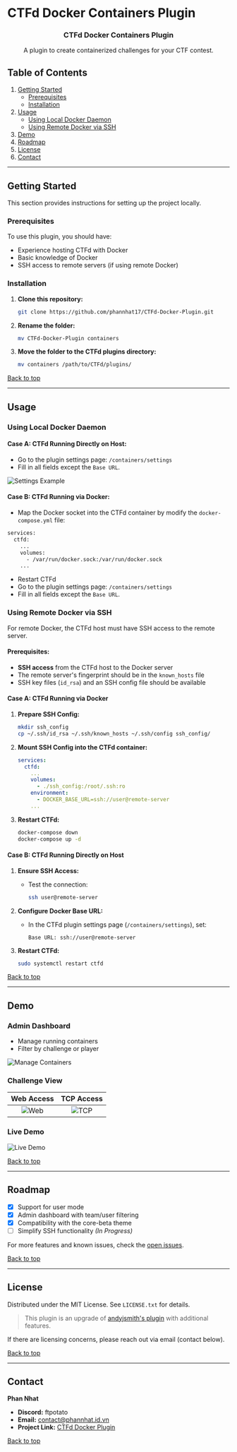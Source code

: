 # CTFd Docker Containers Plugin

<div align="center">
  <h3 align="center">CTFd Docker Containers Plugin</h3>
  <p align="center">
    A plugin to create containerized challenges for your CTF contest.
  </p>
</div>

## Table of Contents
1. [Getting Started](#getting-started)
   - [Prerequisites](#prerequisites)
   - [Installation](#installation)
2. [Usage](#usage)
   - [Using Local Docker Daemon](#using-local-docker-daemon)
   - [Using Remote Docker via SSH](#using-remote-docker-via-ssh)
3. [Demo](#demo)
4. [Roadmap](#roadmap)
5. [License](#license)
6. [Contact](#contact)

---

## Getting Started

This section provides instructions for setting up the project locally.

### Prerequisites

To use this plugin, you should have:
- Experience hosting CTFd with Docker
- Basic knowledge of Docker
- SSH access to remote servers (if using remote Docker)

### Installation

1. **Clone this repository:**
   ```bash
   git clone https://github.com/phannhat17/CTFd-Docker-Plugin.git
   ```
2. **Rename the folder:**
   ```bash
   mv CTFd-Docker-Plugin containers
   ```
3. **Move the folder to the CTFd plugins directory:**
   ```bash
   mv containers /path/to/CTFd/plugins/
   ```

[Back to top](#ctfd-docker-containers-plugin)

---

## Usage

### Using Local Docker Daemon

#### Case A: **CTFd Running Directly on Host:**
  - Go to the plugin settings page: `/containers/settings`
  - Fill in all fields except the `Base URL`.

  ![Settings Example](./image-readme/1.png)

#### Case B: **CTFd Running via Docker:**
  - Map the Docker socket into the CTFd container by modify the `docker-compose.yml` file:
  ```bash
  services:
    ctfd:
      ...
      volumes:
        - /var/run/docker.sock:/var/run/docker.sock
      ...
  ```
  - Restart CTFd
  - Go to the plugin settings page: `/containers/settings`
  - Fill in all fields except the `Base URL`.

### Using Remote Docker via SSH

For remote Docker, the CTFd host must have SSH access to the remote server.

#### Prerequisites:
- **SSH access** from the CTFd host to the Docker server
- The remote server's fingerprint should be in the `known_hosts` file
- SSH key files (`id_rsa`) and an SSH config file should be available

#### Case A: **CTFd Running via Docker**

1. **Prepare SSH Config:**
   ```bash
   mkdir ssh_config
   cp ~/.ssh/id_rsa ~/.ssh/known_hosts ~/.ssh/config ssh_config/
   ```

2. **Mount SSH Config into the CTFd container:**
   ```yaml
   services:
     ctfd:
       ...
       volumes:
         - ./ssh_config:/root/.ssh:ro
       environment:
         - DOCKER_BASE_URL=ssh://user@remote-server
       ...
   ```

3. **Restart CTFd:**
   ```bash
   docker-compose down
   docker-compose up -d
   ```

#### Case B: **CTFd Running Directly on Host**

1. **Ensure SSH Access:**
   - Test the connection:
     ```bash
     ssh user@remote-server
     ```

2. **Configure Docker Base URL:**
   - In the CTFd plugin settings page (`/containers/settings`), set:
     ```
     Base URL: ssh://user@remote-server
     ```

3. **Restart CTFd:**
   ```bash
   sudo systemctl restart ctfd
   ```

[Back to top](#ctfd-docker-containers-plugin)

---

## Demo

### Admin Dashboard
- Manage running containers
- Filter by challenge or player

![Manage Containers](./image-readme/manage.png)

### Challenge View

**Web Access** | **TCP Access**
:-------------:|:-------------:
![Web](./image-readme/http.png) | ![TCP](./image-readme/tcp.png)

### Live Demo

![Live Demo](./image-readme/demo.gif)

[Back to top](#ctfd-docker-containers-plugin)

---

## Roadmap

- [x] Support for user mode
- [x] Admin dashboard with team/user filtering
- [x] Compatibility with the core-beta theme
- [ ] Simplify SSH functionality *(In Progress)*

For more features and known issues, check the [open issues](https://github.com/phannhat17/CTFd-Docker-Plugin/issues).

[Back to top](#ctfd-docker-containers-plugin)

---

## License

Distributed under the MIT License. See `LICENSE.txt` for details.

> This plugin is an upgrade of [andyjsmith's plugin](https://github.com/andyjsmith/CTFd-Docker-Plugin) with additional features.

If there are licensing concerns, please reach out via email (contact below).

[Back to top](#ctfd-docker-containers-plugin)

---

## Contact

**Phan Nhat**  
- **Discord:** ftpotato  
- **Email:** contact@phannhat.id.vn  
- **Project Link:** [CTFd Docker Plugin](https://github.com/phannhat17/CTFd-Docker-Plugin)

[Back to top](#ctfd-docker-containers-plugin)

